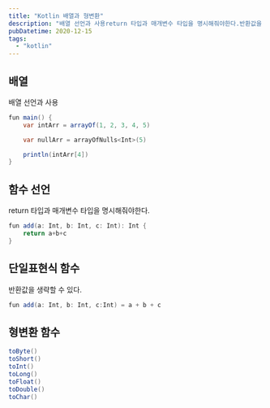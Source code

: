 ```yaml
---
title: "Kotlin 배열과 형변환"
description: "배열 선언과 사용return 타입과 매개변수 타입을 명시해줘야한다.반환값을 생략할 수 있다."
pubDatetime: 2020-12-15
tags:
  - "kotlin"
---
```


## 배열

배열 선언과 사용

```java
fun main() {
    var intArr = arrayOf(1, 2, 3, 4, 5)

    var nullArr = arrayOfNulls<Int>(5)

    println(intArr[4])
}
```

## 함수 선언

return 타입과 매개변수 타입을 명시해줘야한다.

```java
fun add(a: Int, b: Int, c: Int): Int {
    return a+b+c
}
```

## 단일표현식 함수

반환값을 생략할 수 있다.

```java
fun add(a: Int, b: Int, c:Int) = a + b + c
```

## 형변환 함수

```java
toByte()
toShort()
toInt()
toLong()
toFloat()
toDouble()
toChar()
```
